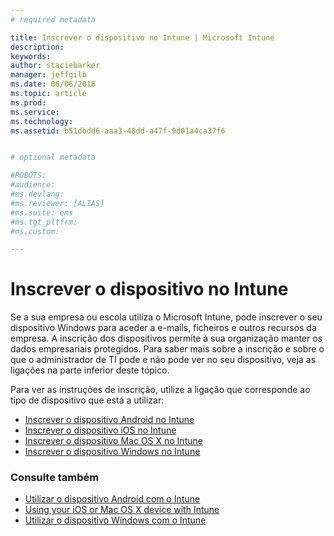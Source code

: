 ```yaml
---
# required metadata

title: Inscrever o dispositivo no Intune | Microsoft Intune
description:
keywords:
author: staciebarker
manager: jeffgilb
ms.date: 06/06/2016
ms.topic: article
ms.prod:
ms.service:
ms.technology:
ms.assetid: b51dbdd6-aaa3-48dd-a47f-9d01a4ca37f6


# optional metadata

#ROBOTS:
#audience:
#ms.devlang:
#ms.reviewer: [ALIAS]
#ms.suite: ems
#ms.tgt_pltfrm:
#ms.custom:

---
```


# Inscrever o dispositivo no Intune

Se a sua empresa ou escola utiliza o Microsoft Intune, pode inscrever o seu dispositivo Windows para aceder a e-mails, ficheiros e outros recursos da empresa. A inscrição dos dispositivos permite à sua organização manter os dados empresariais protegidos. Para saber mais sobre a inscrição e sobre o que o administrador de TI pode e não pode ver no seu dispositivo, veja as ligações na parte inferior deste tópico.

Para ver as instruções de inscrição, utilize a ligação que corresponde ao tipo de dispositivo que está a utilizar:

- [Inscrever o dispositivo Android no Intune](enroll-your-device-in-Intune-android.md)</br>
- [Inscrever o dispositivo iOS no Intune](enroll-your-device-in-intune-ios.md)</br>
- [Inscrever o dispositivo Mac OS X no Intune](enroll-your-device-in-intune-mac-os-x.md)</br>
- [Inscrever o dispositivo Windows no Intune](enroll-your-device-in-intune-windows.md)</br>

### Consulte também
- [Utilizar o dispositivo Android com o Intune](using-your-android-device-with-intune.md)</br>
- [Using your iOS or Mac OS X device with Intune](using-your-ios-or-mac-os-x-device-with-intune.md)</br>
- [Utilizar o dispositivo Windows com o Intune](using-your-windows-device-with-intune.md)

<!--HONumber=Jun16_HO1-->


